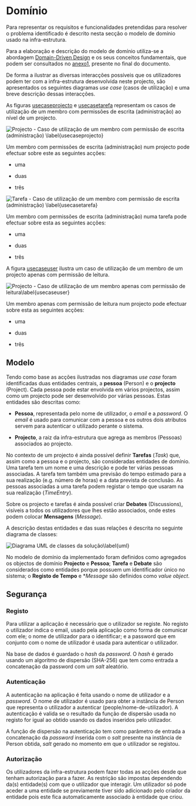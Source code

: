 Domínio
=

Para representar os requisitos e funcionalidades pretendidas para resolver o problema identificado é descrito nesta secção o modelo de domínio usado na infra-estrutura.

Para a elaboração e descrição do modelo de domínio utiliza-se a abordagem [Domain-Driven Design](#ddd) e os seus conceitos fundamentais, que podem ser consultados no [anexo1](#), presente no final do documento.

De forma a ilustrar as diversas interacções possíveis que os utilizadores podem ter com a infra-estrutura desenvolvida neste projecto, são apresentados os seguintes diagramas *use case* (casos de utilização) e uma breve descrição dessas interacções.

As figuras [usecaseprojecto](#) e [usecasetarefa](#) representam os casos de utilização de um membro com permissões de escrita (administração) ao nível de um projecto.

![Projecto - Caso de utilização de um membro com permissão de escrita (administração) \label{usecaseprojecto}](https://dl.dropbox.com/s/74grwphgl5m8me7/usecaseprojecto.png)

Um membro com permissões de escrita (administração) num projecto pode efectuar sobre este as seguintes acções:

* uma

* duas 

* três

![Tarefa - Caso de utilização de um membro com permissão de escrita (administração) \label{usecasetarefa}](https://dl.dropbox.com/s/1se8rhskj43zt73/usecasetarefa.png)

Um membro com permissões de escrita (administração) numa tarefa pode efectuar sobre esta as seguintes acções:

* uma

* duas 

* três

A figura [usecaseuser](#) ilustra um caso de utilização de um membro de um projecto apenas com permissão de leitura.

![Projecto - Caso de utilização de um membro apenas com permissão de leitura\label{usecaseuser}](https://dl.dropbox.com/s/2qoxj6k8swb07ds/usecaseuser.png)

Um membro apenas com permissão de leitura num projecto pode efectuar sobre esta as seguintes acções:

* uma

* duas 

* três

Modelo
-
Tendo como base as acções ilustradas nos diagramas *use case* foram identificadas duas entidades centrais, a **pessoa** (Person) e o **projecto** (Project). Cada pessoa pode estar envolvida em vários projectos, assim como um projecto pode ser desenvolvido por várias pessoas. Estas entidades são descritas como:

* **Pessoa**, representada pelo nome de utilizador, o *email* e a *password*. O *email* é usado para comunicar com a pessoa e os outros dois atributos servem para autenticar o utilizado perante o sistema.

* **Projecto**, a raiz da infra-estrutura que agrega as membros (Pessoas) associados ao projecto.

No contexto de um projecto é ainda possível definir **Tarefas** (*Task*) que, assim como a pessoa e o projecto, são consideradas entidades de domínio. Uma tarefa tem um nome e uma descrição e pode ter várias pessoas associadas. A tarefa tem também uma previsão do tempo estimado para a sua realização (e.g. número de horas) e a data prevista de conclusão. As pessoas associadas a uma tarefa podem registar o tempo que usaram na sua realização (*TimeEntry*).

Sobre os projecto e tarefas é ainda possível criar **Debates** (Discussions), visíveis a todos os utilizadores que lhes estão associados, onde estes podem colocar **Mensagens** (*Message*).

A descrição destas entidades e das suas relações é descrita no seguinte diagrama de classes: 

![Diagrama UML de classes da solução\label{uml}](https://dl.dropbox.com/s/z646fu75gf71mwq/uml.png)

No modelo de domínio da implementado foram definidos como agregados os objectos de domínio **Projecto** e **Pessoa**; **Tarefa** e **Debate** são considerados como entidades porque possuem um identificador único no sistema; o **Registo de Tempo** e **Message* são definidos como *value object*.


Segurança
-

### Registo 

Para utilizar a aplicação é necessário que o utilizador se registe. No registo o utilizador indica o email, usado pela aplicação como forma de comunicar com ele; o nome de utilizador para o identificar; e a password que em conjunto com o nome de utilizador é usada para autenticar o utilizador.

Na base de dados é guardado o *hash* da *password*.
O *hash* é gerado usando um algoritmo de dispersão (SHA-256) que tem como entrada a concatenação da password com um *salt* aleatório.

### Autenticação

A autenticação na aplicação é feita usando o nome de utilizador e a *password*. O nome de utilizador é usado para obter a instância de Person que representa o utilizador a autenticar (people/nome-de-utilizador). A autenticação é valida se o resultado da função de dispersão usada no registo for igual ao obtido usando os dados inseridos pelo utilizador.

A função de dispersão na autenticação tem como parâmetro de entrada a concatenação da *password* inserida com o *salt* presente na instância de Person obtida, *salt* gerado no momento em que o utilizador se registou.

### Autorização

Os utilizadores da infra-estrutura podem fazer todas as acções desde que tenham autorização para a fazer. As restrição são impostas dependendo da(s) entidade(s) com que o utilizador que interagir. Um utilizador só pode aceder a uma entidade se previamente tiver sido adicionado pelo criador da entidade pois este fica automaticamente associado à entidade que criou.
